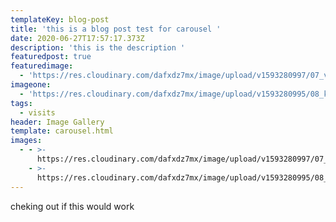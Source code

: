 ```yaml
---
templateKey: blog-post
title: 'this is a blog post test for carousel '
date: 2020-06-27T17:57:17.373Z
description: 'this is the description '
featuredpost: true
featuredimage:
  - 'https://res.cloudinary.com/dafxdz7mx/image/upload/v1593280997/07_v6bybb.jpg'
imageone:
  - 'https://res.cloudinary.com/dafxdz7mx/image/upload/v1593280995/08_kqnfna.jpg'
tags:
  - visits
header: Image Gallery
template: carousel.html
images:
  - - >-
      https://res.cloudinary.com/dafxdz7mx/image/upload/v1593280997/07_v6bybb.jpg
    - >-
      https://res.cloudinary.com/dafxdz7mx/image/upload/v1593280995/08_kqnfna.jpg
---
```

cheking out if this would work
